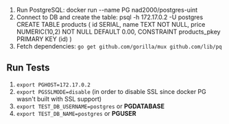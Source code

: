 1. Run PostgreSQL: docker run --name PG nad2000/postgres-uint
1. Connect to DB and create the table: psql -h 172.17.0.2 -U postgres
CREATE TABLE products
(
    id SERIAL,
    name TEXT NOT NULL,
    price NUMERIC(10,2) NOT NULL DEFAULT 0.00,
    CONSTRAINT products_pkey PRIMARY KEY (id)
)
1. Fetch dependencies: `go get github.com/gorilla/mux github.com/lib/pq`

## Run Tests

1. `export PGHOST=172.17.0.2`
1. `export PGSSLMODE=disable` (in order to disable SSL since docker PG wasn't built with SSL support)
1. `export TEST_DB_USERNAME=postgres` or **PGDATABASE**
1. `export TEST_DB_NAME=postgres` or **PGUSER**

